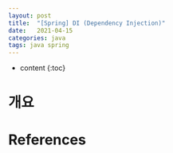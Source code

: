 ```yaml
---
layout: post
title:  "[Spring] DI (Dependency Injection)"
date:   2021-04-15
categories: java
tags: java spring
---
```


* content
{:toc}

# 개요

# References


